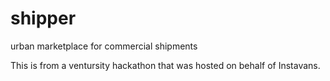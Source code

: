 # shipper
urban marketplace for commercial shipments

This is from a ventursity hackathon that was hosted on behalf of Instavans.
